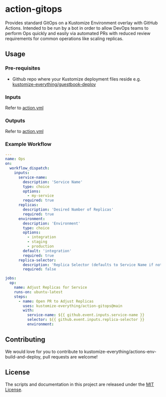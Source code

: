 # action-gitops

Provides standard GitOps on a Kustomize Environment overlay with GitHub Actions.
Intended to be run by a bot in order to allow DevOps teams to perform Ops quickly
and easily via automated PRs with reduced review requirements for common operations
like scaling replicas.

## Usage

### Pre-requisites

- Github repo where your Kustomize deployment files reside e.g. [kustomize-everything/guestbook-deploy](https://github.com/kustomize-everything/guestbook-deploy)

### Inputs

Refer to [action.yml](./action.yml)

### Outputs

Refer to [action.yml](./action.yml)

### Example Workflow

```yaml
---
name: Ops
on:
  workflow_dispatch:
    inputs:
      service-name:
        description: 'Service Name'
        type: choice
        options:
          - my-service
        required: true
      replicas:
        description: 'Desired Number of Replicas'
        required: true
      environment:
        description: 'Environment'
        type: choice
        options:
          - integration
          - staging
          - production
        default: 'integration'
        required: true
      replica-selector:
        description: 'Replica Selector (defaults to Service Name if not provided)'
        required: false

jobs:
  op:
    name: Adjust Replicas for Service
    runs-on: ubuntu-latest
    steps:
      - name: Open PR to Adjust Replicas
        uses: kustomize-everything/action-gitops@main
        with:
          service-name: ${{ github.event.inputs.service-name }}
          selector: ${{ github.event.inputs.replica-selector }}
          environment:
```

## Contributing

We would love for you to contribute to kustomize-everything/actions-env-build-and-deploy, pull requests are welcome!

## License

The scripts and documentation in this project are released under the [MIT License](LICENSE).
